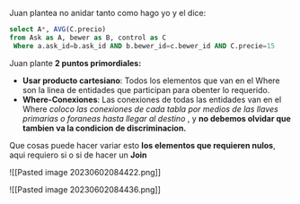 Juan plantea no anidar tanto como hago yo y el dice:

```sql sel
select A*, AVG(C.precio)
from Ask as A, bewer as B, control as C
 Where a.ask_id=b.ask_id AND b.bewer_id=c.bewer_id AND C.precie=15
```

Juan plante **2 puntos primordiales:**
- **Usar producto cartesiano**: Todos los elementos que van en el Where son la linea de entidades que participan para obenter lo requerido.
- **Where-Conexiones**: Las conexiones de todas las entidades van en el Where _coloco las conexiones de cada tabla por medios de las llaves primarias o foraneas hasta llegar al destino_ , y **no debemos olvidar que tambien va la condicion de discriminacion.**

Que cosas puede hacer variar esto **los elementos que requieren nulos**, aqui requiero si o si de hacer un **Join**


![[Pasted image 20230602084422.png]]

![[Pasted image 20230602084436.png]]
